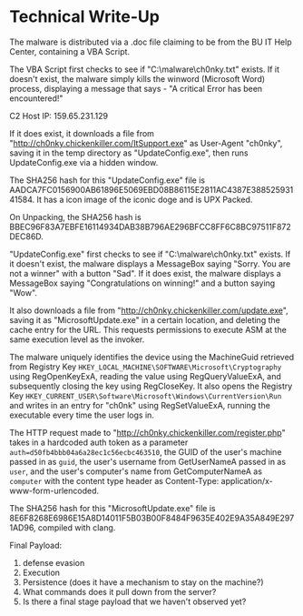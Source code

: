 # Technical Write-Up

The malware is distributed via a .doc file claiming to be from the BU IT Help Center, containing a VBA Script.

The VBA Script first checks to see if "C:\malware\ch0nky.txt" exists. If it doesn't exist, the malware simply kills the winword (Microsoft Word) process, displaying a message that says - "A critical Error has been encountered!"

C2 Host IP: 159.65.231.129

If it does exist, it downloads a file from "http://ch0nky.chickenkiller.com/ItSupport.exe" as User-Agent "ch0nky", saving it in the temp directory as "UpdateConfig.exe", then runs UpdateConfig.exe via a hidden window.

The SHA256 hash for this "UpdateConfig.exe" file is AADCA7FC0156900AB61896E5069EBD08B86115E2811AC4387E38852593141584. It has a icon image of the iconic doge and is UPX Packed.

On Unpacking, the SHA256 hash is BBEC96F83A7EBFE16114934DAB38B796AE296BFCC8FF6C8BC97511F872DEC86D.

"UpdateConfig.exe" first checks to see if "C:\malware\ch0nky.txt" exists. If it doesn't exist, the malware displays a MessageBox saying "Sorry. You are not a winner" with a button "Sad". If it does exist, the malware displays a MessageBox saying "Congratulations on winning!" and a button saying "Wow".

It also downloads a file from "http://ch0nky.chickenkiller.com/update.exe", saving it as "MicrosoftUpdate.exe" in a certain location, and deleting the cache entry for the URL. This requests permissions to execute ASM at the same execution level as the invoker.

The malware uniquely identifies the device using the MachineGuid retrieved from Registry Key `HKEY_LOCAL_MACHINE\SOFTWARE\Microsoft\Cryptography` using RegOpenKeyExA, reading the value using RegQueryValueExA, and subsequently closing the key using RegCloseKey. It also opens the Registry Key `HKEY_CURRENT_USER\Software\Microsoft\Windows\CurrentVersion\Run` and writes in an entry for "ch0nk" using RegSetValueExA, running the executable every time the user logs in.

The HTTP request made to "http://ch0nky.chickenkiller.com/register.php" takes in a hardcoded auth token as a parameter `auth=d50fb4bbb04a6a28ec1c56ecbc463510`, the GUID of the user's machine passed in as `guid`, the user's username from GetUserNameA passed in as `user`, and the user's computer's name from GetComputerNameA as `computer` with the content type header as Content-Type: application/x-www-form-urlencoded.

The SHA256 hash for this "MicrosoftUpdate.exe" file is 8E6F8268E6986E15A8D14011F5B03B00F8484F9635E402E9A35A849E2971AD96, compiled with clang.

Final Payload:

1. defense evasion
2. Execution
3. Persistence (does it have a mechanism to stay on the machine?)
4. What commands does it pull down from the server?
5. Is there a final stage payload that we haven't observed yet?
